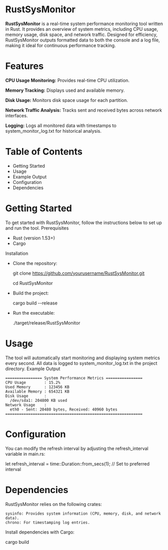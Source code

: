 # RustSysMonitor
**RustSysMonitor** is a real-time system performance monitoring tool written in Rust. It provides an overview of system metrics, including CPU usage, memory usage, disk space, and network traffic. Designed for efficiency, RustSysMonitor outputs formatted data to both the console and a log file, making it ideal for continuous performance tracking.

# Features

   **CPU Usage Monitoring:** Provides real-time CPU utilization.
   
   **Memory Tracking:** Displays used and available memory.
   
   **Disk Usage:** Monitors disk space usage for each partition.
   
   **Network Traffic Analysis:** Tracks sent and received bytes across network interfaces.
   
   **Logging:** Logs all monitored data with timestamps to system_monitor_log.txt for historical analysis.
   

# Table of Contents

   - Getting Started
   - Usage
   - Example Output
   - Configuration
   - Dependencies

# Getting Started

To get started with RustSysMonitor, follow the instructions below to set up and run the tool.
Prerequisites

   - Rust (version 1.53+)
   - Cargo

Installation

- Clone the repository:

    git clone https://github.com/yourusername/RustSysMonitor.git

    cd RustSysMonitor

- Build the project:

    cargo build --release

- Run the executable:

    ./target/release/RustSysMonitor

# Usage

The tool will automatically start monitoring and displaying system metrics every second. All data is logged to system_monitor_log.txt in the project directory.
Example Output
```
================ System Performance Metrics ================
CPU Usage        : 15.2%
Used Memory      : 123456 KB
Available Memory : 654321 KB
Disk Usage       :
  /dev/sda1: 204800 KB used
Network Usage    :
  eth0 - Sent: 20480 bytes, Received: 40960 bytes
============================================================
```

# Configuration

You can modify the refresh interval by adjusting the refresh_interval variable in main.rs:

let refresh_interval = time::Duration::from_secs(1); // Set to preferred interval

# Dependencies

RustSysMonitor relies on the following crates:

    sysinfo: Provides system information (CPU, memory, disk, and network data).
    chrono: For timestamping log entries.

Install dependencies with Cargo:

cargo build
